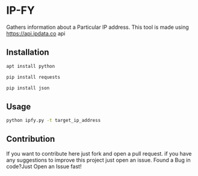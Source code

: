 # IP-FY
Gathers information about a Particular IP address.
This tool is made using https://api.ipdata.co api 

## Installation
```bash
apt install python
```
```bash
pip install requests
```
```bash
pip install json
```

## Usage

```bash
python ipfy.py -t target_ip_address
```

## Contribution
If you want to contribute here just fork and open a pull request.
if you have any suggestions to improve this project just open an issue.
Found a Bug in code?Just Open an Issue fast!
